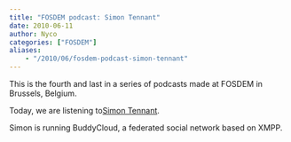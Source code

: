 ```yaml
---
title: "FOSDEM podcast: Simon Tennant"
date: 2010-06-11
author: Nyco
categories: ["FOSDEM"]
aliases:
    - "/2010/06/fosdem-podcast-simon-tennant"
---
```


This is the fourth and last in a series of podcasts made at FOSDEM in Brussels, Belgium.

Today, we are listening to[Simon Tennant](http://blog.xmpp.org/wp-content/uploads/2010/02/Simon_Tennant_low.mp3).

Simon is running BuddyCloud, a federated social network based on XMPP.
